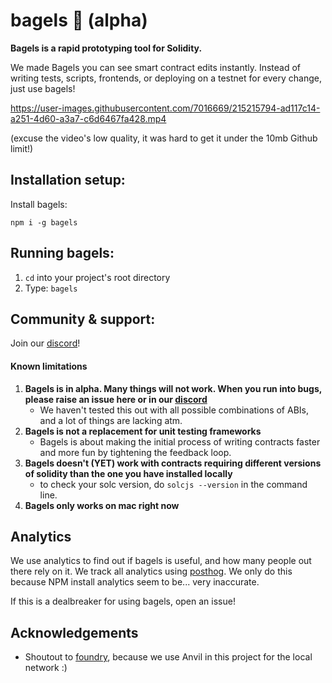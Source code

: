 
# bagels 🥯 (alpha)

**Bagels is a rapid prototyping tool for Solidity.**

We made Bagels you can see smart contract edits instantly. Instead of writing tests, scripts, frontends, or deploying on a testnet for every change, just use bagels!

https://user-images.githubusercontent.com/7016669/215215794-ad117c14-a251-4d60-a3a7-c6d6467fa428.mp4

(excuse the video's low quality, it was hard to get it under the 10mb Github limit!)

## Installation setup:

Install bagels: 
``` 
npm i -g bagels 
```

## Running bagels: 
1) `cd` into your project's root directory
2) Type: `bagels`


## Community & support: 

Join our [discord](https://discord.gg/DC77fxj3ks)!

#### Known limitations
1) **Bagels is in alpha. Many things will not work. When you run into bugs, please raise an issue here or in our [discord](https://discord.gg/DC77fxj3ks)**
   - We haven't tested this out with all possible combinations of ABIs, and a lot of things are lacking atm. 
2) **Bagels is not a replacement for unit testing frameworks**
   - Bagels is about making the initial process of writing contracts faster and more fun by tightening the feedback loop.
3) **Bagels doesn't (YET) work with contracts requiring different versions of solidity than the one you have installed locally**
   - to check your solc version, do `solcjs --version` in the command line.
4) **Bagels only works on mac right now**

## Analytics
We use analytics to find out if bagels is useful, and how many people out there rely on it. We track all analytics using [posthog](https://posthog.com/). We only do this because NPM install analytics seem to be... very inaccurate.

If this is a dealbreaker for using bagels, open an issue!

## Acknowledgements

- Shoutout to [foundry](https://github.com/foundry-rs/foundry), because we use Anvil in this project for the local network :)